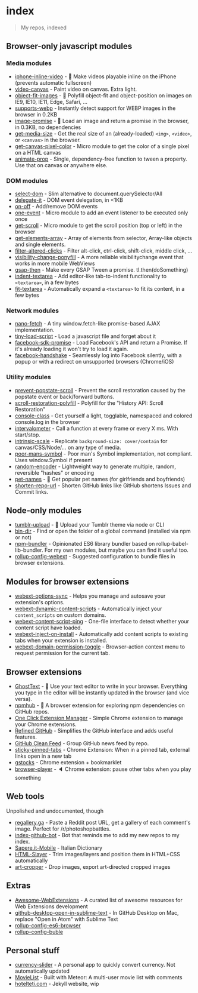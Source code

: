 # index

> My repos, indexed

## Browser-only javascript modules

### Media modules

* [iphone-inline-video](https://github.com/bfred-it/iphone-inline-video) - 📱 Make videos playable inline on the iPhone (prevents automatic fullscreen)
* [video-canvas](https://github.com/bfred-it/video-canvas) - Paint video on canvas. Extra light.
* [object-fit-images](https://github.com/bfred-it/object-fit-images) - 🗻 Polyfill object-fit and object-position on images on IE9, IE10, IE11, Edge, Safari, ...
* [supports-webp](https://github.com/bfred-it/supports-webp) - Instantly detect support for WEBP images in the browser in 0.2KB
* [image-promise](https://github.com/bfred-it/image-promise) - 🌄 Load an image and return a promise in the browser, in 0.3KB, no dependencies
* [get-media-size](https://github.com/bfred-it/get-media-size) - Get the real size of an (already-loaded) `<img>`, `<video>`, or `<canvas>` in the browser.
* [get-canvas-pixel-color](https://github.com/bfred-it/get-canvas-pixel-color) - Micro module to get the color of a single pixel on a HTML canvas
* [animate-prop](https://github.com/bfred-it/animate-prop) - Single, dependency-free function to tween a property. Use that on canvas or anywhere else.

### DOM modules

* [select-dom](https://github.com/bfred-it/select-dom) - Slim alternative to document.querySelector/All
* [delegate-it](https://github.com/bfred-it/delegate-it) - DOM event delegation, in <1KB
* [on-off](https://github.com/bfred-it/on-off) - Add/remove DOM events
* [one-event](https://github.com/bfred-it/one-event) - Micro module to add an event listener to be executed only once
* [get-scroll](https://github.com/bfred-it/get-scroll) - Micro module to get the scroll position (top or left) in the browser
* [get-elements-array](https://github.com/bfred-it/get-elements-array) - Array of elements from selector, Array-like objects and single elements.
* [filter-altered-clicks](https://github.com/bfred-it/filter-altered-clicks) - Filter alt-click, ctrl-click, shift-click, middle click, ...
* [visibility-change-ponyfill](https://github.com/bfred-it/visibility-change-ponyfill) - A more reliable visibilitychange event that works in more mobile WebViews
* [gsap-then](https://github.com/bfred-it/gsap-then) - Make every GSAP Tween a promise. tl.then(doSomething)
* [indent-textarea](https://github.com/bfred-it/indent-textarea) - Add editor-like tab-to-indent functionality to `<textarea>`, in a few bytes
* [fit-textarea](https://github.com/bfred-it/fit-textarea) - Automatically expand a `<textarea>` to fit its content, in a few bytes

### Network modules

* [nano-fetch](https://github.com/bfred-it/nano-fetch) - A tiny window.fetch-like promise-based AJAX implementation.
* [tiny-load-script](https://github.com/bfred-it/tiny-load-script) - Load a javascript file and forget about it
* [facebook-sdk-promise](https://github.com/bfred-it/facebook-sdk-promise) - Load Facebook's API and return a Promise. If it's already loading it won't try to load it again.
* [facebook-handshake](https://github.com/bfred-it/facebook-handshake) - Seamlessly log into Facebook silently, with a popup or with a redirect on unsupported browsers (Chrome/iOS)

### Utility modules

* [prevent-popstate-scroll](https://github.com/bfred-it/prevent-popstate-scroll) - Prevent the scroll restoration caused by the popstate event or back/forward buttons.
* [scroll-restoration-polyfill](https://github.com/bfred-it/scroll-restoration-polyfill) - Polyfill for the "History API: Scroll Restoration"
* [console-class](https://github.com/bfred-it/console-class) - Get yourself a light, togglable, namespaced and colored console.log in the browser
* [intervalometer](https://github.com/bfred-it/intervalometer) - Call a function at every frame or every X ms. With start/stop.
* [intrinsic-scale](https://github.com/bfred-it/intrinsic-scale) - Replicate `background-size: cover/contain` for canvas/CSS/Node/… on any type of media.
* [poor-mans-symbol](https://github.com/bfred-it/poor-mans-symbol) - Poor man's Symbol implementation, not compliant. Uses window.Symbol if present
* [random-encoder](https://github.com/bfred-it/random-encoder) - Lightweight way to generate multiple, random, reversible "hashes" or encoding
* [pet-names](https://github.com/bfred-it/pet-names) - &#128145; Get popular pet names (for girlfriends and boyfriends)
* [shorten-repo-url](https://github.com/bfred-it/shorten-repo-url) - Shorten GitHub links like GitHub shortens Issues and Commit links.

## Node-only modules

* [tumblr-upload](https://github.com/bfred-it/tumblr-upload) - 🚡 Upload your Tumblr theme via node or CLI
* [bin-dir](https://github.com/bfred-it/bin-dir) - Find or open the folder of a global command (installed via npm or not)
* [npm-bundler](https://github.com/bfred-it/npm-bundler) - Opinionated ES6 library bundler based on rollup-babel-lib-bundler. For my own modules, but maybe you can find it useful too.
* [rollup-config-webext](https://github.com/bfred-it/webext-inject-on-install) - Suggested configuration to bundle files in browser extensions.

## Modules for browser extensions

* [webext-options-sync](https://github.com/bfred-it/webext-options-sync) - Helps you manage and autosave your extension's options.
* [webext-dynamic-content-scripts](https://github.com/bfred-it/webext-dynamic-content-scripts) - Automatically inject your `content_scripts` on custom domains.
* [webext-content-script-ping](https://github.com/bfred-it/webext-content-script-ping) - One-file interface to detect whether your content script have loaded.
* [webext-inject-on-install](https://github.com/bfred-it/webext-inject-on-install) - Automatically add content scripts to existing tabs when your extension is installed.
* [webext-domain-permission-toggle](https://github.com/bfred-it/webext-domain-permission-toggle) - Browser-action context menu to request permission for the current tab.

## Browser extensions

* [GhostText](https://github.com/GhostText/GhostText) - :ghost: Use your text editor to write in your browser. Everything you type in the editor will be instantly updated in the browser (and vice versa).
* [npmhub](https://github.com/npmhub/npmhub/) - :mag_right: A browser extension for exploring npm dependencies on GitHub repos.
* [One Click Extension Manager](https://github.com/HangYang/ext_manager) - Simple Chrome extension to manage your Chrome extensions.
* [Refined GitHub](https://github.com/sindresorhus/refined-github/) - Simplifies the GitHub interface and adds useful features.
* [GitHub Clean Feed](https://github.com/bfred-it/github-clean-feed) - Group GitHub news feed by repo.
* [sticky-pinned-tabs](https://github.com/bfred-it/sticky-pinned-tabs) - Chrome Extension: When in a pinned tab, external links open in a new tab
* [gstocks](https://github.com/bfred-it/gstocks) - Chrome extension + bookmarklet
* [browser-player](https://github.com/bfred-it/browser-player) - 🔈 Chrome extension: pause other tabs when you play something

## Web tools

Unpolished and undocumented, though

* [regallery.ga](https://github.com/bfred-it/regallery.ga) - Paste a Reddit post URL, get a gallery of each comment's image. Perfect for /r/photoshopbattles.
* [index-github-bot](https://github.com/bfred-it/index-github-bot) - Bot that reminds me to add my new repos to my index.
* [Sapere.it-Mobile](https://github.com/bfred-it/Sapere.it-Mobile) - Italian Dictionary
* [HTML-Slayer](https://github.com/bfred-it/HTML-Slayer) - Trim images/layers and position them in HTML+CSS automatically
* [art-cropper](https://github.com/bfred-it/art-cropper) - Drop images, export art-directed cropped images

## Extras

* [Awesome-WebExtensions](https://github.com/bfred-it/Awesome-WebExtensions) - A curated list of awesome resources for Web Extensions development
* [github-desktop-open-in-sublime-text](https://github.com/bfred-it/github-desktop-open-in-sublime-text) - In GitHub Desktop on Mac, replace "Open in Atom" with Sublime Text
* [rollup-config-es6-browser](https://github.com/bfred-it/rollup-config-es6-browser)
* [rollup-config-buble](https://github.com/bfred-it/rollup-config-buble)

## Personal stuff

* [currency-slider](https://github.com/bfred-it/currency-slider) - A personal app to quickly convert currency. Not automatically updated
* [MovieList](https://github.com/bfred-it/MovieList) - Built with Meteor: A multi-user movie list with comments
* [hotelteti.com](https://github.com/bfred-it/hotelteti.com) - Jekyll website, wip
